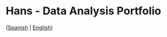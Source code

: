 # Hans - Data Analysis Portfolio 
([Spanish](https://github.com/HansAllTech/Hans_Data_Analysis_Portfolio/blob/main/Proyectos.md#tabla-de-contenido-es--en) | [English](https://github.com/HansAllTech/Hans_Data_Analysis_Portfolio/blob/main/Projects.md#table-of-content-es--en))              
                                                   
                                                                                                                                                                                         
                                                    
                                                                 
                                 
                    
                        
           
    
            
       
   
 
 
 
